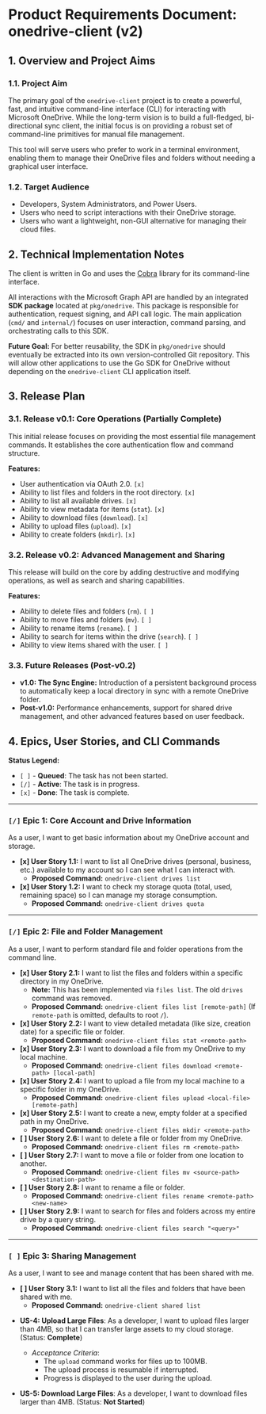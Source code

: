 # Product Requirements Document: onedrive-client (v2)

## 1. Overview and Project Aims

### 1.1. Project Aim

The primary goal of the `onedrive-client` project is to create a powerful, fast, and intuitive command-line interface (CLI) for interacting with Microsoft OneDrive. While the long-term vision is to build a full-fledged, bi-directional sync client, the initial focus is on providing a robust set of command-line primitives for manual file management.

This tool will serve users who prefer to work in a terminal environment, enabling them to manage their OneDrive files and folders without needing a graphical user interface.

### 1.2. Target Audience

*   Developers, System Administrators, and Power Users.
*   Users who need to script interactions with their OneDrive storage.
*   Users who want a lightweight, non-GUI alternative for managing their cloud files.

## 2. Technical Implementation Notes

The client is written in Go and uses the [Cobra](https://cobra.dev/) library for its command-line interface.

All interactions with the Microsoft Graph API are handled by an integrated **SDK package** located at `pkg/onedrive`. This package is responsible for authentication, request signing, and API call logic. The main application (`cmd/` and `internal/`) focuses on user interaction, command parsing, and orchestrating calls to this SDK.

**Future Goal:** For better reusability, the SDK in `pkg/onedrive` should eventually be extracted into its own version-controlled Git repository. This will allow other applications to use the Go SDK for OneDrive without depending on the `onedrive-client` CLI application itself.

## 3. Release Plan

### 3.1. Release v0.1: Core Operations (Partially Complete)

This initial release focuses on providing the most essential file management commands. It establishes the core authentication flow and command structure.

**Features:**
*   User authentication via OAuth 2.0. `[x]`
*   Ability to list files and folders in the root directory. `[x]`
*   Ability to list all available drives. `[x]`
*   Ability to view metadata for items (`stat`). `[x]`
*   Ability to download files (`download`). `[x]`
*   Ability to upload files (`upload`). `[x]`
*   Ability to create folders (`mkdir`). `[x]`

### 3.2. Release v0.2: Advanced Management and Sharing

This release will build on the core by adding destructive and modifying operations, as well as search and sharing capabilities.

**Features:**
*   Ability to delete files and folders (`rm`). `[ ]`
*   Ability to move files and folders (`mv`). `[ ]`
*   Ability to rename items (`rename`). `[ ]`
*   Ability to search for items within the drive (`search`). `[ ]`
*   Ability to view items shared with the user. `[ ]`

### 3.3. Future Releases (Post-v0.2)

*   **v1.0: The Sync Engine:** Introduction of a persistent background process to automatically keep a local directory in sync with a remote OneDrive folder.
*   **Post-v1.0:** Performance enhancements, support for shared drive management, and other advanced features based on user feedback.

## 4. Epics, User Stories, and CLI Commands

**Status Legend:**
*   `[ ]` - **Queued**: The task has not been started.
*   `[/]` - **Active**: The task is in progress.
*   `[x]` - **Done**: The task is complete.

---

### `[/]` Epic 1: Core Account and Drive Information

As a user, I want to get basic information about my OneDrive account and storage.

*   **[x] User Story 1.1:** I want to list all OneDrive drives (personal, business, etc.) available to my account so I can see what I can interact with.
    *   **Proposed Command:** `onedrive-client drives list`
*   **[x] User Story 1.2:** I want to check my storage quota (total, used, remaining space) so I can manage my storage consumption.
    *   **Proposed Command:** `onedrive-client drives quota`

---

### `[/]` Epic 2: File and Folder Management

As a user, I want to perform standard file and folder operations from the command line.

*   **[x] User Story 2.1:** I want to list the files and folders within a specific directory in my OneDrive.
    *   **Note:** This has been implemented via `files list`. The old `drives` command was removed.
    *   **Proposed Command:** `onedrive-client files list [remote-path]` (If `remote-path` is omitted, defaults to root `/`).
*   **[x] User Story 2.2:** I want to view detailed metadata (like size, creation date) for a specific file or folder.
    *   **Proposed Command:** `onedrive-client files stat <remote-path>`
*   **[x] User Story 2.3:** I want to download a file from my OneDrive to my local machine.
    *   **Proposed Command:** `onedrive-client files download <remote-path> [local-path]`
*   **[x] User Story 2.4:** I want to upload a file from my local machine to a specific folder in my OneDrive.
    *   **Proposed Command:** `onedrive-client files upload <local-file> [remote-path]`
*   **[x] User Story 2.5:** I want to create a new, empty folder at a specified path in my OneDrive.
    *   **Proposed Command:** `onedrive-client files mkdir <remote-path>`
*   **[ ] User Story 2.6:** I want to delete a file or folder from my OneDrive.
    *   **Proposed Command:** `onedrive-client files rm <remote-path>`
*   **[ ] User Story 2.7:** I want to move a file or folder from one location to another.
    *   **Proposed Command:** `onedrive-client files mv <source-path> <destination-path>`
*   **[ ] User Story 2.8:** I want to rename a file or folder.
    *   **Proposed Command:** `onedrive-client files rename <remote-path> <new-name>`
*   **[ ] User Story 2.9:** I want to search for files and folders across my entire drive by a query string.
    *   **Proposed Command:** `onedrive-client files search "<query>"`

---

### `[ ]` Epic 3: Sharing Management

As a user, I want to see and manage content that has been shared with me.

*   **[ ] User Story 3.1:** I want to list all the files and folders that have been shared with me.
    *   **Proposed Command:** `onedrive-client shared list`

- **US-4: Upload Large Files**: As a developer, I want to upload files larger than 4MB, so that I can transfer large assets to my cloud storage. (Status: **Complete**)
  - *Acceptance Criteria*:
    - The `upload` command works for files up to 100MB.
    - The upload process is resumable if interrupted.
    - Progress is displayed to the user during the upload.

- **US-5: Download Large Files**: As a developer, I want to download files larger than 4MB. (Status: **Not Started**)